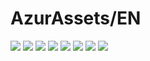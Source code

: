 # AzurAssets/EN
![](https://img.shields.io/badge/EN-7.1.433-blue?style=flat-square)
![](https://img.shields.io/badge/CV-462-blue?style=flat-square)
![](https://img.shields.io/badge/L2D-506-blue?style=flat-square)
![](https://img.shields.io/badge/PIC-15-blue?style=flat-square)
![](https://img.shields.io/badge/BGM-13-blue?style=flat-square)
![](https://img.shields.io/badge/CIPHER-24-blue?style=flat-square)
![](https://img.shields.io/badge/MANGA-24-blue?style=flat-square)
![](https://img.shields.io/badge/PAINTING-74-blue?style=flat-square)